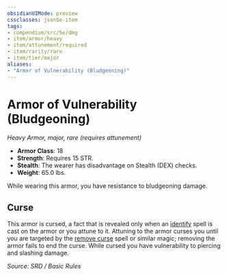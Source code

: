 ```yaml
---
obsidianUIMode: preview
cssclasses: json5e-item
tags:
- compendium/src/5e/dmg
- item/armor/heavy
- item/attunement/required
- item/rarity/rare
- item/tier/major
aliases: 
- "Armor of Vulnerability (Bludgeoning)"
---
```

# Armor of Vulnerability (Bludgeoning)
*Heavy Armor, major, rare (requires attunement)*  

- **Armor Class**: 18
- **Strength**: Requires 15 STR.
- **Stealth**: The wearer has disadvantage on Stealth (DEX) checks.
- **Weight**: 65.0 lbs.

While wearing this armor, you have resistance to bludgeoning damage.

## Curse

This armor is cursed, a fact that is revealed only when an [identify](identify.md) spell is cast on the armor or you attune to it. Attuning to the armor curses you until you are targeted by the [remove curse](remove-curse.md) spell or similar magic; removing the armor fails to end the curse. While cursed you have vulnerability to piercing and slashing damage.

*Source: SRD / Basic Rules*